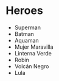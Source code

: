 # Heroes

* Superman
* Batman
* Aquaman
* Mujer Maravilla
* Linterna Verde
* Robin
* Volcán Negro
* Lula
